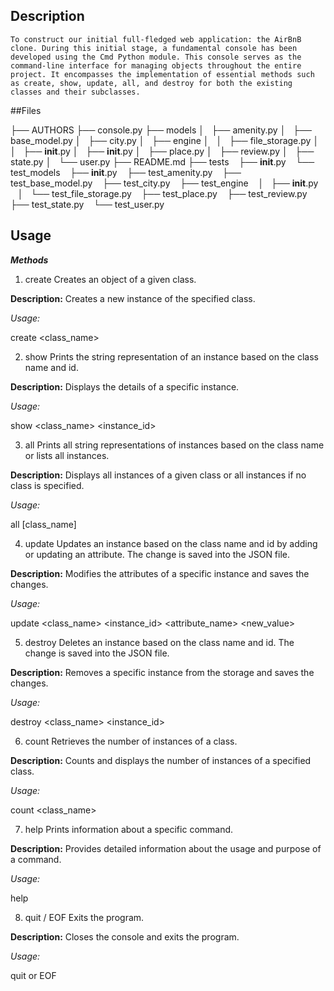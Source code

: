 ## Description
	To construct our initial full-fledged web application: the AirBnB clone. During this initial stage, a fundamental console has been developed using the Cmd Python module. This console serves as the command-line interface for managing objects throughout the entire project. It encompasses the implementation of essential methods such as create, show, update, all, and destroy for both the existing classes and their subclasses.


##Files



├── AUTHORS
├── console.py
├── models
│   ├── amenity.py
│   ├── base_model.py
│   ├── city.py
│   ├── engine
│   │   ├── file_storage.py
│   │   ├── __init__.py
│   ├── __init__.py
│   ├── place.py
│   ├── review.py
│   ├── state.py
│   └── user.py
├── README.md
├── tests
    ├── __init__.py
    └── test_models
        ├── __init__.py
        ├── test_amenity.py
        ├── test_base_model.py
        ├── test_city.py
        ├── test_engine
        │   ├── __init__.py
        │   └── test_file_storage.py
        ├── test_place.py
        ├── test_review.py
        ├── test_state.py
        └── test_user.py


## Usage
***Methods***

1. create
Creates an object of a given class.

**Description:**
Creates a new instance of the specified class.

*Usage:*

create <class_name>

2. show
Prints the string representation of an instance based on the class name and id.

**Description:**
Displays the details of a specific instance.

*Usage:*

show <class_name> <instance_id>

3. all
Prints all string representations of instances based on the class name or lists all instances.

**Description:**
Displays all instances of a given class or all instances if no class is specified.

*Usage:*

all [class_name]

4. update
Updates an instance based on the class name and id by adding or updating an attribute. The change is saved into the JSON file.

**Description:**
Modifies the attributes of a specific instance and saves the changes.

*Usage:*

update <class_name> <instance_id> <attribute_name> <new_value>

5. destroy
Deletes an instance based on the class name and id. The change is saved into the JSON file.

**Description:**
Removes a specific instance from the storage and saves the changes.

*Usage:*

destroy <class_name> <instance_id>

6. count
Retrieves the number of instances of a class.

**Description:**
Counts and displays the number of instances of a specified class.

*Usage:*

count <class_name>

7. help
Prints information about a specific command.

**Description:**
Provides detailed information about the usage and purpose of a command.

*Usage:*

help <command>

8. quit / EOF
Exits the program.

**Description:**
Closes the console and exits the program.

*Usage:*

quit or EOF
